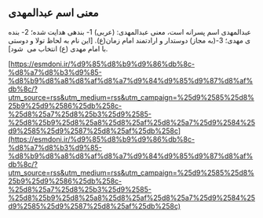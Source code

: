 ## معنی اسم عبدالمهدی


عبدالمهدی اسم پسرانه است، معنی عبدالمهدی: (عربی) 1- بندهی هدایت شده؛ 2- بنده  ی مهدی؛ 3-(به مجاز) دوستدار و ارادتمند امام زمان(ع). [این نام به لحاظ تولا و دوستی با امام مهدی (ع) انتخاب می  شود].

[https://esmdoni.ir/%d9%85%d8%b9%d9%86%db%8c-%d8%a7%d8%b3%d9%85-%d8%b9%d8%a8%d8%af%d8%a7%d9%84%d9%85%d9%87%d8%af%db%8c/?utm_source=rss&utm_medium=rss&utm_campaign=%25d9%2585%25d8%25b9%25d9%2586%25db%258c-%25d8%25a7%25d8%25b3%25d9%2585-%25d8%25b9%25d8%25a8%25d8%25af%25d8%25a7%25d9%2584%25d9%2585%25d9%2587%25d8%25af%25db%258c](https://esmdoni.ir/%d9%85%d8%b9%d9%86%db%8c-%d8%a7%d8%b3%d9%85-%d8%b9%d8%a8%d8%af%d8%a7%d9%84%d9%85%d9%87%d8%af%db%8c/?utm_source=rss&utm_medium=rss&utm_campaign=%25d9%2585%25d8%25b9%25d9%2586%25db%258c-%25d8%25a7%25d8%25b3%25d9%2585-%25d8%25b9%25d8%25a8%25d8%25af%25d8%25a7%25d9%2584%25d9%2585%25d9%2587%25d8%25af%25db%258c) 